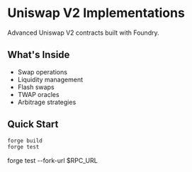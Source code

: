 # Uniswap V2 Implementations

Advanced Uniswap V2 contracts built with Foundry.

## What's Inside
- Swap operations
- Liquidity management  
- Flash swaps
- TWAP oracles
- Arbitrage strategies

## Quick Start
```bash
forge build
forge test
```

forge test --fork-url $RPC_URL
